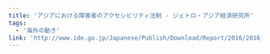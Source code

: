 ```yaml
---
title: 'アジアにおける障害者のアクセシビリティ法制 - ジェトロ・アジア経済研究所'
tags:
  - '海外の動き'
link: 'http://www.ide.go.jp/Japanese/Publish/Download/Report/2016/2016_C32.html'
---
```

